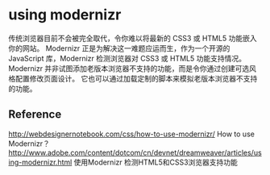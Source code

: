 # using modernizr

传统浏览器目前不会被完全取代，令你难以将最新的 CSS3 或 HTML5 功能嵌入你的网站。 Modernizr 正是为解决这一难题应运而生，作为一个开源的 JavaScript 库，Modernizr 检测浏览器对 CSS3 或 HTML5 功能支持情况。 Modernizr 并非试图添加老版本浏览器不支持的功能，而是令你通过创建可选风格配置修改页面设计。 它也可以通过加载定制的脚本来模拟老版本浏览器不支持的功能。

## Reference

http://webdesignernotebook.com/css/how-to-use-modernizr/  How to use Modernizr？
http://www.adobe.com/content/dotcom/cn/devnet/dreamweaver/articles/using-modernizr.html  使用Modernizr 检测HTML5和CSS3浏览器支持功能